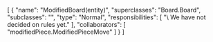[
  {
    "name": "ModifiedBoard(entity)",
    "superclasses": "Board.Board",
    "subclasses": "",
    "type": "Normal",
    "responsibilities": [
      "\\ We have not decided on rules yet."
    ],
    "collaborators": [
      "modifiedPiece.ModifiedPieceMove"
    ]
  }
]